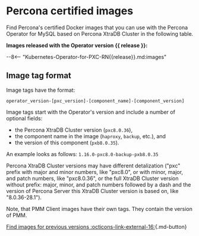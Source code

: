 # Percona certified images

Find Percona's certified Docker images that you can use with the
Percona Operator for MySQL based on Percona XtraDB Cluster in the following table.

**Images released with the Operator version {{ release }}:** 

--8<-- "Kubernetes-Operator-for-PXC-RN{{release}}.md:images"


## Image tag format

Image tags have the format:

   `operator_version-[pxc_version]-[component_name]-[component_version]`

Image tags start with the Operator's version and include a number of
optional fields: 

* the Percona XtraDB Cluster version (`pxc8.0.36`), 
* the component name in the image (`haproxy`, `backup`, etc.), and
* the version of this component (`pxb8.0.35`). 

An example looks as follows: `1.16.0-pxc8.0-backup-pxb8.0.35`

Percona XtraDB Cluster versions may have different
detalization ("pxc" prefix with major and minor numbers, like "pxc8.0", or
with minor, major, and patch numbers, like "pxc8.0.36", or the full XtraDB
Cluster version without prefix: major, minor, and patch numbers followed by
a dash and the version of Percona Server this XtraDB Cluster version is based
on, like "8.0.36-28.1").

Note, that PMM Client images have their own tags. They contain the version
of PMM.

[Find images for previous versions :octicons-link-external-16:](https://docs.percona.com/legacy-documentation/){.md-button}
